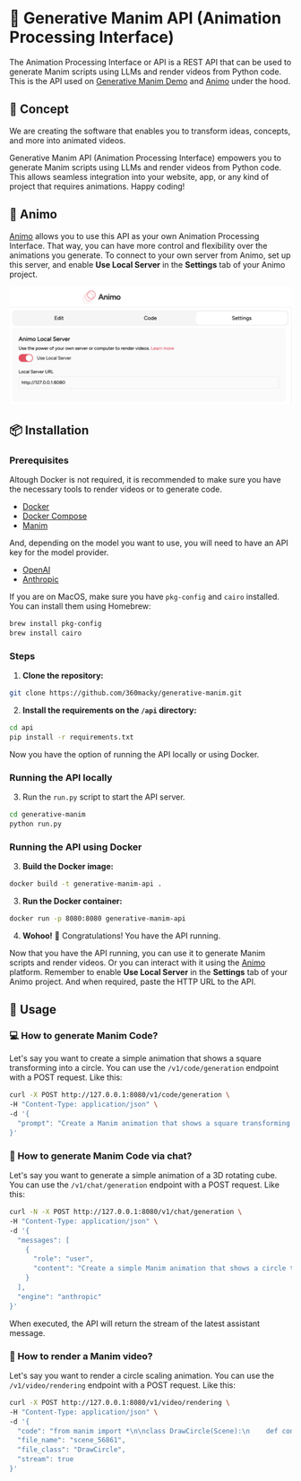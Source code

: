 # 🔬 Generative Manim API (Animation Processing Interface)

The Animation Processing Interface or API is a REST API that can be used to generate Manim scripts using LLMs and render videos from Python code. This is the API used on [Generative Manim Demo](https://generative-manim.vercel.app/) and [Animo](https://animo.video) under the hood.

## 🚀 Concept

We are creating the software that enables you to transform ideas, concepts, and more into animated videos.

Generative Manim API (Animation Processing Interface) empowers you to generate Manim scripts using LLMs and render videos from Python code. This allows seamless integration into your website, app, or any kind of project that requires animations. Happy coding!

## 🤖 Animo

[Animo](https://animo.video) allows you to use this API as your own Animation Processing Interface. That way, you can have more control and flexibility over the animations you generate. To connect to your own server from Animo, set up this server, and enable **Use Local Server** in the **Settings** tab of your Animo project.

![Preview on Use Local Server](./../.github/use_local_server.png)

## 📦 Installation

### Prerequisites

Altough Docker is not required, it is recommended to make sure you have the necessary tools to render videos or to generate code.

- [Docker](https://www.docker.com/)
- [Docker Compose](https://docs.docker.com/compose/)
- [Manim](https://docs.manim.community/en/stable/installation.html)

And, depending on the model you want to use, you will need to have an API key for the model provider.

- [OpenAI](https://openai.com/api/)
- [Anthropic](https://www.anthropic.com/api)

If you are on MacOS, make sure you have `pkg-config` and `cairo` installed. You can install them using Homebrew:

```bash
brew install pkg-config
brew install cairo
```

### Steps

1. **Clone the repository:**

```bash
git clone https://github.com/360macky/generative-manim.git
```

2. **Install the requirements on the `/api` directory:**

```bash
cd api
pip install -r requirements.txt
```

Now you have the option of running the API locally or using Docker.

### Running the API locally

3. Run the `run.py` script to start the API server.

```bash
cd generative-manim
python run.py
```

### Running the API using Docker

3. **Build the Docker image:**

```bash
docker build -t generative-manim-api .

```

3. **Run the Docker container:**

```bash
docker run -p 8080:8080 generative-manim-api
```

4. **Wohoo!** 🎉 Congratulations! You have the API running.

Now that you have the API running, you can use it to generate Manim scripts and render videos. Or you can interact with it using the [Animo](https://animo.video) platform. Remember to enable **Use Local Server** in the **Settings** tab of your Animo project. And when required, paste the HTTP URL to the API.

## 🍓 Usage

### 💻 How to generate Manim Code?

Let's say you want to create a simple animation that shows a square transforming into a circle. You can use the `/v1/code/generation` endpoint with a POST request. Like this:

```bash
curl -X POST http://127.0.0.1:8080/v1/code/generation \
-H "Content-Type: application/json" \
-d '{
  "prompt": "Create a Manim animation that shows a square transforming into a circle"
}'
```

### 💬 How to generate Manim Code via chat?

Let's say you want to generate a simple animation of a 3D rotating cube. You can use the `/v1/chat/generation` endpoint with a POST request. Like this:

```bash
curl -N -X POST http://127.0.0.1:8080/v1/chat/generation \
-H "Content-Type: application/json" \
-d '{
  "messages": [
    {
      "role": "user",
      "content": "Create a simple Manim animation that shows a circle transforming into a square."
    }
  ],
  "engine": "anthropic"
}'
```

When executed, the API will return the stream of the latest assistant message.

### 🎥 How to render a Manim video?

Let's say you want to render a circle scaling animation. You can use the `/v1/video/rendering` endpoint with a POST request. Like this:

```bash
curl -X POST http://127.0.0.1:8080/v1/video/rendering \
-H "Content-Type: application/json" \
-d '{
  "code": "from manim import *\n\nclass DrawCircle(Scene):\n    def construct(self):\n        # Create a circle object\n        circle = Circle()\n\n        # Use the animate API to smoothly scale the circle down to a radius of 0.1\n        self.play(Create(circle))\n",
  "file_name": "scene_56861",
  "file_class": "DrawCircle",
  "stream": true
}'
```
